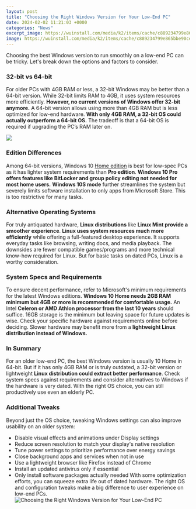 ```yaml
---
layout: post
title: "Choosing the Right Windows Version for Your Low-End PC"
date: 2024-02-02 11:21:03 +0000
categories: "News"
excerpt_image: https://wuinstall.com/media/k2/items/cache/c889234799e865bbe90cee71f6cd2e53_L.jpg
image: https://wuinstall.com/media/k2/items/cache/c889234799e865bbe90cee71f6cd2e53_L.jpg
---
```


Choosing the best Windows version to run smoothly on a low-end PC can be tricky. Let's break down the options and factors to consider.
### 32-bit vs 64-bit
For older PCs with 4GB RAM or less, a 32-bit Windows may be better than a 64-bit version. While 32-bit limits RAM to 4GB, it uses system resources more efficiently. **However, no current versions of Windows offer 32-bit anymore.**
A 64-bit version allows using more than 4GB RAM but is less optimized for low-end hardware. **With only 4GB RAM, a 32-bit OS could actually outperform a 64-bit OS.** The tradeoff is that a 64-bit OS is required if upgrading the PC’s RAM later on.

![](https://i.ytimg.com/vi/wNgkmpS7DrE/maxresdefault.jpg)
### Edition Differences 
Among 64-bit versions, Windows 10 [Home edition](https://store.fi.io.vn/xmas-holiday-family-matching-the-lacrosse-gnome-christmas-3) is best for low-spec PCs as it has lighter system requirements than **Pro edition**. **Windows 10 Pro offers features like BitLocker and group policy editing not needed for most home users.** 
**Windows 10S mode** further streamlines the system but severely limits software installation to only apps from Microsoft Store. This is too restrictive for many tasks.
### Alternative Operating Systems
For truly antiquated hardware, **Linux distributions** like **Linux Mint provide a smoother experience**. **Linux uses system resources much more efficiently** while offering a full-featured desktop experience. It supports everyday tasks like browsing, writing docs, and media playback.
The downsides are fewer compatible games/programs and more technical know-how required for Linux. But for basic tasks on dated PCs, Linux is a worthy consideration.
### System Specs and Requirements
To ensure decent performance, refer to Microsoft's minimum requirements for the latest Windows editions. **Windows 10 Home needs 2GB RAM minimum but 4GB or more is recommended for comfortable usage.** An Intel **Celeron or AMD Athlon processor from the last 10 years** should suffice. 
16GB storage is the minimum but leaving space for future updates is wise. Check your specific hardware against requirements online before deciding. Slower hardware may benefit more from a **lightweight Linux distribution instead of Windows.**
### In Summary
For an older low-end PC, the best Windows version is usually 10 Home in 64-bit. But if it has only 4GB RAM or is truly outdated, a 32-bit version or lightweight **Linux distribution could extract better performance**. Check system specs against requirements and consider alternatives to Windows if the hardware is very dated. With the right OS choice, you can still productively use even an elderly PC.
### Additional Tweaks
Beyond just the OS choice, tweaking Windows settings can also improve usability on an older system:
- Disable visual effects and animations under Display settings 
- Reduce screen resolution to match your display's native resolution
- Tune power settings to prioritize performance over energy savings
- Close background apps and services when not in use 
- Use a lightweight browser like Firefox instead of Chrome
- Install an updated antivirus only if essential 
- Only install software packages actually needed 
With some optimization efforts, you can squeeze extra life out of dated hardware. The right OS and configuration tweaks make a big difference to user experience on low-end PCs.
![Choosing the Right Windows Version for Your Low-End PC](https://wuinstall.com/media/k2/items/cache/c889234799e865bbe90cee71f6cd2e53_L.jpg)